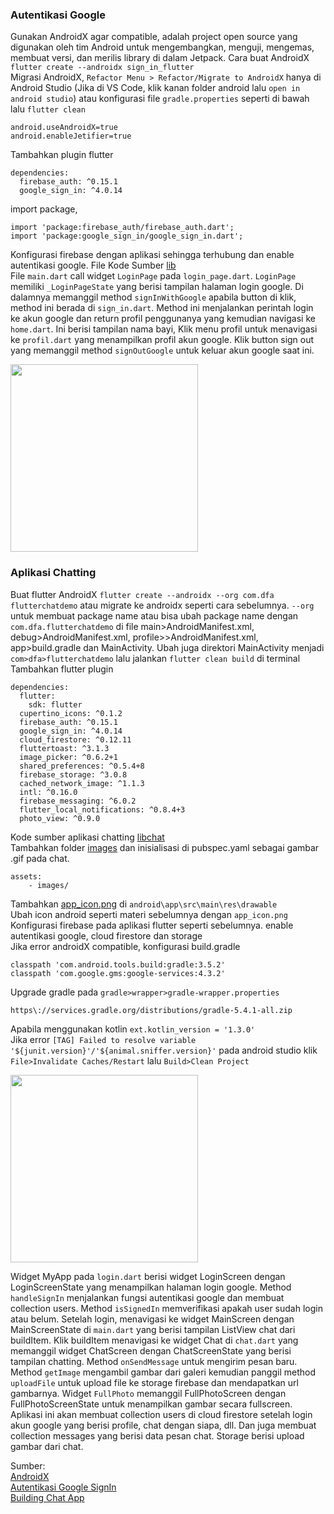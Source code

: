 ### Autentikasi Google
Gunakan AndroidX agar compatible, adalah project open source yang digunakan oleh tim Android untuk mengembangkan, menguji, mengemas, membuat versi, dan merilis library di dalam Jetpack.
Cara buat AndroidX `flutter create --androidx sign_in_flutter`\
Migrasi AndroidX, `Refactor Menu > Refactor/Migrate to AndroidX` hanya di Android Studio (Jika di VS Code, klik kanan folder android lalu `open in android studio`) atau konfigurasi file `gradle.properties` seperti di bawah lalu `flutter clean`
```
android.useAndroidX=true
android.enableJetifier=true
```
Tambahkan plugin flutter
```
dependencies:
  firebase_auth: ^0.15.1
  google_sign_in: ^4.0.14
```
import package,
```
import 'package:firebase_auth/firebase_auth.dart';
import 'package:google_sign_in/google_sign_in.dart';
```
Konfigurasi firebase dengan aplikasi sehingga terhubung dan enable autentikasi google. 
File Kode Sumber [lib](https://github.com/Fourthten/praxis-academy/tree/master/novice/03-03/kasus/lib_autentikasi)\
File `main.dart` call widget `LoginPage` pada `login_page.dart`. 
`LoginPage` memiliki `_LoginPageState` yang berisi tampilan halaman login google. 
Di dalamnya memanggil method `signInWithGoogle` apabila button di klik, method ini berada di `sign_in.dart`. 
Method ini menjalankan perintah login ke akun google dan return profil penggunanya yang kemudian navigasi ke `home.dart`. 
Ini berisi tampilan nama bayi, Klik menu profil untuk menavigasi ke `profil.dart` yang menampilkan profil akun google. 
Klik button sign out yang memanggil method `signOutGoogle` untuk keluar akun google saat ini. 

<img src="https://github.com/Fourthten/praxis-academy/blob/master/novice/03-03/kasus/record/autentikasi.gif" width="300">

### Aplikasi Chatting
Buat flutter AndroidX `flutter create --androidx --org com.dfa flutterchatdemo` atau migrate ke androidx seperti cara sebelumnya. 
`--org` untuk membuat package name atau bisa ubah package name dengan `com.dfa.flutterchatdemo` di file main>AndroidManifest.xml, debug>AndroidManifest.xml, 
profile>>AndroidManifest.xml, app>build.gradle dan MainActivity. Ubah juga direktori MainActivity menjadi `com>dfa>flutterchatdemo` lalu jalankan `flutter clean build` di terminal\
Tambahkan flutter plugin
```
dependencies:
  flutter:
    sdk: flutter
  cupertino_icons: ^0.1.2
  firebase_auth: ^0.15.1
  google_sign_in: ^4.0.14
  cloud_firestore: ^0.12.11
  fluttertoast: ^3.1.3
  image_picker: ^0.6.2+1
  shared_preferences: ^0.5.4+8
  firebase_storage: ^3.0.8
  cached_network_image: ^1.1.3
  intl: ^0.16.0
  firebase_messaging: ^6.0.2
  flutter_local_notifications: ^0.8.4+3
  photo_view: ^0.9.0
```
Kode sumber aplikasi chatting [libchat](https://github.com/Fourthten/praxis-academy/tree/master/novice/03-03/kasus/lib_chat)\
Tambahkan folder [images](https://github.com/Fourthten/praxis-academy/tree/master/novice/03-03/kasus/images_gif) dan inisialisasi di pubspec.yaml sebagai gambar .gif pada chat.
```
assets:
    - images/
```
Tambahkan [app_icon.png](https://github.com/Fourthten/praxis-academy/blob/master/novice/03-03/kasus/app_icon.png) di `android\app\src\main\res\drawable`\
Ubah icon android seperti materi sebelumnya dengan `app_icon.png`\
Konfigurasi firebase pada aplikasi flutter seperti sebelumnya. enable autentikasi google, cloud firestore dan storage\
Jika error androidX compatible, konfigurasi build.gradle
```
classpath 'com.android.tools.build:gradle:3.5.2'
classpath 'com.google.gms:google-services:4.3.2'
```
Upgrade gradle pada `gradle>wrapper>gradle-wrapper.properties`
```
https\://services.gradle.org/distributions/gradle-5.4.1-all.zip
```
Apabila menggunakan kotlin `ext.kotlin_version = '1.3.0'`\
Jika error `[TAG] Failed to resolve variable '${junit.version}'/'${animal.sniffer.version}'` pada android studio klik `File>Invalidate Caches/Restart` lalu `Build>Clean Project`

<img src="https://github.com/Fourthten/praxis-academy/blob/master/novice/03-03/kasus/record/chatting.gif" width="300">

Widget MyApp pada `login.dart` berisi widget LoginScreen dengan LoginScreenState yang menampilkan halaman login google. 
Method `handleSignIn` menjalankan fungsi autentikasi google dan membuat collection users. Method `isSignedIn` memverifikasi apakah user sudah login atau belum. 
Setelah login, menavigasi ke widget MainScreen dengan MainScreenState di `main.dart` yang berisi tampilan ListView chat dari buildItem. 
Klik buildItem menavigasi ke widget Chat di `chat.dart` yang memanggil widget ChatScreen dengan ChatScreenState yang berisi tampilan chatting. 
Method `onSendMessage` untuk mengirim pesan baru. Method `getImage` mengambil gambar dari galeri kemudian panggil method `uploadFile` untuk upload file ke storage firebase dan mendapatkan url gambarnya. 
Widget `FullPhoto` memanggil FullPhotoScreen dengan FullPhotoScreenState untuk menampilkan gambar secara fullscreen. 
Aplikasi ini akan membuat collection users di cloud firestore setelah login akun google yang berisi profile, chat dengan siapa, dll. 
Dan juga membuat collection messages yang berisi data pesan chat. Storage berisi upload gambar dari chat. 


Sumber:\
[AndroidX](https://developer.android.com/jetpack/androidx?hl=id)\
[Autentikasi Google SignIn](https://medium.com/flutter-community/flutter-implementing-google-sign-in-71888bca24ed)\
[Building Chat App](https://medium.com/flutter-community/building-a-chat-app-with-flutter-and-firebase-from-scratch-9eaa7f41782e)
